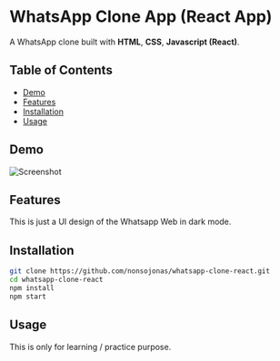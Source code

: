 # WhatsApp Clone App (React App)

A WhatsApp clone built with **HTML**, **CSS**, **Javascript (React)**.

## Table of Contents

- [Demo](#demo)
- [Features](#features)
- [Installation](#installation)
- [Usage](#usage)

## Demo

![Screenshot](https://nonsojonas.com/img_files/portfolio/screenshot%20whatsapp%20clone.jpg)

## Features

This is just a UI design of the Whatsapp Web in dark mode.

## Installation

```bash
git clone https://github.com/nonsojonas/whatsapp-clone-react.git
cd whatsapp-clone-react
npm install
npm start

```

## Usage

This is only for learning / practice purpose.
